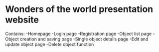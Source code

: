 # Wonders of the world presentation website
Contains:
-Homepage
-Login page
-Registration page
-Object list page
-Object creation and saving page
-Single object details page
-Edit and update object page
-Delete object function
